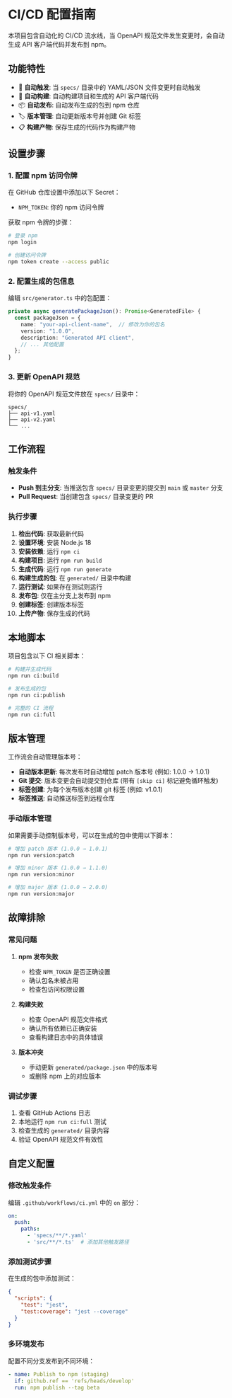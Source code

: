 # CI/CD 配置指南

本项目包含自动化的 CI/CD 流水线，当 OpenAPI 规范文件发生变更时，会自动生成 API 客户端代码并发布到 npm。

## 功能特性

- 🚀 **自动触发**: 当 `specs/` 目录中的 YAML/JSON 文件变更时自动触发
- 🔨 **自动构建**: 自动构建项目和生成的 API 客户端代码
- 📦 **自动发布**: 自动发布生成的包到 npm 仓库
- 🏷️ **版本管理**: 自动更新版本号并创建 Git 标签
- 📋 **构建产物**: 保存生成的代码作为构建产物

## 设置步骤

### 1. 配置 npm 访问令牌

在 GitHub 仓库设置中添加以下 Secret：

- `NPM_TOKEN`: 你的 npm 访问令牌

获取 npm 令牌的步骤：
```bash
# 登录 npm
npm login

# 创建访问令牌
npm token create --access public
```

### 2. 配置生成的包信息

编辑 `src/generator.ts` 中的包配置：

```typescript
private async generatePackageJson(): Promise<GeneratedFile> {
  const packageJson = {
    name: "your-api-client-name",  // 修改为你的包名
    version: "1.0.0",
    description: "Generated API client",
    // ... 其他配置
  };
}
```

### 3. 更新 OpenAPI 规范

将你的 OpenAPI 规范文件放在 `specs/` 目录中：

```
specs/
├── api-v1.yaml
├── api-v2.yaml
└── ...
```

## 工作流程

### 触发条件

- **Push 到主分支**: 当推送包含 `specs/` 目录变更的提交到 `main` 或 `master` 分支
- **Pull Request**: 当创建包含 `specs/` 目录变更的 PR

### 执行步骤

1. **检出代码**: 获取最新代码
2. **设置环境**: 安装 Node.js 18
3. **安装依赖**: 运行 `npm ci`
4. **构建项目**: 运行 `npm run build`
5. **生成代码**: 运行 `npm run generate`
6. **构建生成的包**: 在 `generated/` 目录中构建
7. **运行测试**: 如果存在测试则运行
8. **发布包**: 仅在主分支上发布到 npm
9. **创建标签**: 创建版本标签
10. **上传产物**: 保存生成的代码

## 本地脚本

项目包含以下 CI 相关脚本：

```bash
# 构建并生成代码
npm run ci:build

# 发布生成的包
npm run ci:publish

# 完整的 CI 流程
npm run ci:full
```

## 版本管理

工作流会自动管理版本号：
- **自动版本更新**: 每次发布时自动增加 patch 版本号 (例如: 1.0.0 → 1.0.1)
- **Git 提交**: 版本变更会自动提交到仓库 (带有 `[skip ci]` 标记避免循环触发)
- **标签创建**: 为每个发布版本创建 git 标签 (例如: v1.0.1)
- **标签推送**: 自动推送标签到远程仓库

### 手动版本管理

如果需要手动控制版本号，可以在生成的包中使用以下脚本：
```bash
# 增加 patch 版本 (1.0.0 → 1.0.1)
npm run version:patch

# 增加 minor 版本 (1.0.0 → 1.1.0)
npm run version:minor

# 增加 major 版本 (1.0.0 → 2.0.0)
npm run version:major
```

## 故障排除

### 常见问题

1. **npm 发布失败**
   - 检查 `NPM_TOKEN` 是否正确设置
   - 确认包名未被占用
   - 检查包访问权限设置

2. **构建失败**
   - 检查 OpenAPI 规范文件格式
   - 确认所有依赖已正确安装
   - 查看构建日志中的具体错误

3. **版本冲突**
   - 手动更新 `generated/package.json` 中的版本号
   - 或删除 npm 上的对应版本

### 调试步骤

1. 查看 GitHub Actions 日志
2. 本地运行 `npm run ci:full` 测试
3. 检查生成的 `generated/` 目录内容
4. 验证 OpenAPI 规范文件有效性

## 自定义配置

### 修改触发条件

编辑 `.github/workflows/ci.yml` 中的 `on` 部分：

```yaml
on:
  push:
    paths:
      - 'specs/**/*.yaml'
      - 'src/**/*.ts'  # 添加其他触发路径
```

### 添加测试步骤

在生成的包中添加测试：

```json
{
  "scripts": {
    "test": "jest",
    "test:coverage": "jest --coverage"
  }
}
```

### 多环境发布

配置不同分支发布到不同环境：

```yaml
- name: Publish to npm (staging)
  if: github.ref == 'refs/heads/develop'
  run: npm publish --tag beta
```